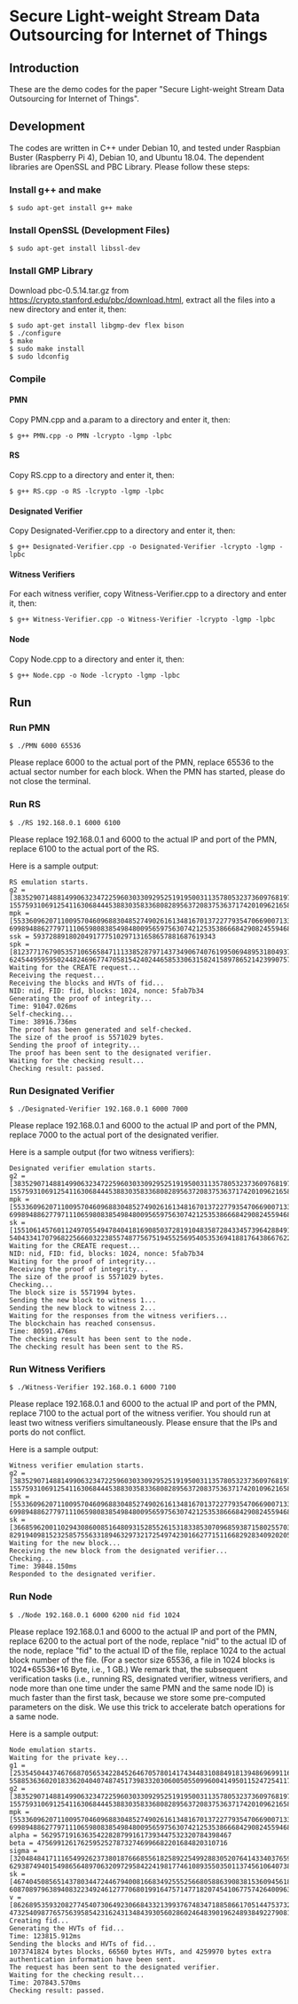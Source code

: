# Secure Light-weight Stream Data Outsourcing for Internet of Things

## Introduction
These are the demo codes for the paper "Secure Light-weight Stream Data Outsourcing for Internet of Things".

## Development
The codes are written in C++ under Debian 10, and tested under Raspbian Buster (Raspberry Pi 4), Debian 10, and Ubuntu 18.04. The dependent libraries are OpenSSL and PBC Library. Please follow these steps:

### Install g++ and make
```
$ sudo apt-get install g++ make
```

### Install OpenSSL (Development Files)
```
$ sudo apt-get install libssl-dev
```

### Install GMP Library
Download pbc-0.5.14.tar.gz from https://crypto.stanford.edu/pbc/download.html, extract all the files into a new directory and enter it, then:
```
$ sudo apt-get install libgmp-dev flex bison
$ ./configure
$ make
$ sudo make install
$ sudo ldconfig
```

### Compile

#### PMN
Copy PMN.cpp and a.param to a directory and enter it, then:
```
$ g++ PMN.cpp -o PMN -lcrypto -lgmp -lpbc
```

#### RS
Copy RS.cpp to a directory and enter it, then:
```
$ g++ RS.cpp -o RS -lcrypto -lgmp -lpbc
```

#### Designated Verifier
Copy Designated-Verifier.cpp to a directory and enter it, then:
```
$ g++ Designated-Verifier.cpp -o Designated-Verifier -lcrypto -lgmp -lpbc
```

#### Witness Verifiers
For each witness verifier, copy Witness-Verifier.cpp to a directory and enter it, then:
```
$ g++ Witness-Verifier.cpp -o Witness-Verifier -lcrypto -lgmp -lpbc
```

#### Node
Copy Node.cpp to a directory and enter it, then:
```
$ g++ Node.cpp -o Node -lcrypto -lgmp -lpbc
```

## Run

### Run PMN
```
$ ./PMN 6000 65536
```
Please replace 6000 to the actual port of the PMN, replace 65536 to the actual sector number for each block. When the PMN has started, please do not close the terminal.

### Run RS
```
$ ./RS 192.168.0.1 6000 6100
```
Please replace 192.168.0.1 and 6000 to the actual IP and port of the PMN, replace 6100 to the actual port of the RS.

Here is a sample output:
```
RS emulation starts.
g2 = [3835290714881499063234722596030330929525191950031135780532373609768197739884147203712326636053061263296030595072401626259528919901924379183754351262762991, 1557593106912541163068444538830358336808289563720837536371742010962165882406442235712410922255466790569518046577982578410592257310883169826417478380641560]
mpk = [5533609620711009570460968830485274902616134816701372277935470669007133656517351826248894833683530024848430029472935961659301422427480560448612504209726234, 6998948862779711106598083854984800956597563074212535386668429082455946854416018334749776610497122462554561321439543324371386730915342588251131343177589464]
ssk = 5937288918020491777510297131658657881687619343
spk = [8123771767905357106565847111338528797143734906740761995069489531804937417493084405877041673768155557534794245573406501153816614979127361974675906487152487, 6245449595950244824696774705815424024465853306315824158978652142399075735605035312575469708935487275885251010596507620679636948016188001244966223282196515]
Waiting for the CREATE request...
Receiving the request...
Receiving the blocks and HVTs of fid...
NID: nid, FID: fid, blocks: 1024, nonce: 5fab7b34
Generating the proof of integrity...
Time: 91047.026ms
Self-checking...
Time: 38916.736ms
The proof has been generated and self-checked.
The size of the proof is 5571029 bytes.
Sending the proof of integrity...
The proof has been sent to the designated verifier.
Waiting for the checking result...
Checking result: passed.

```

### Run Designated Verifier
```
$ ./Designated-Verifier 192.168.0.1 6000 7000
```
Please replace 192.168.0.1 and 6000 to the actual IP and port of the PMN, replace 7000 to the actual port of the designated verifier.

Here is a sample output (for two witness verifiers):
```
Designated verifier emulation starts.
g2 = [3835290714881499063234722596030330929525191950031135780532373609768197739884147203712326636053061263296030595072401626259528919901924379183754351262762991, 1557593106912541163068444538830358336808289563720837536371742010962165882406442235712410922255466790569518046577982578410592257310883169826417478380641560]
mpk = [5533609620711009570460968830485274902616134816701372277935470669007133656517351826248894833683530024848430029472935961659301422427480560448612504209726234, 6998948862779711106598083854984800956597563074212535386668429082455946854416018334749776610497122462554561321439543324371386730915342588251131343177589464]
sk = [155106145760112497055494784041816908503728191048358728433457396428849166199378413907251622644023249518954735759671794007605683689599499564744895687932419, 5404334170796822566603223855748775675194552569540535369418817643866762214113489265694539830931572434022332208357192317386931942539646672224390506690125450]
Waiting for the CREATE request...
NID: nid, FID: fid, blocks: 1024, nonce: 5fab7b34
Waiting for the proof of integrity...
Receiving the proof of integrity...
The size of the proof is 5571029 bytes.
Checking...
The block size is 5571994 bytes.
Sending the new block to witness 1...
Sending the new block to witness 2...
Waiting for the responses from the witness verifiers...
The blockchain has reached consensus.
Time: 80591.476ms
The checking result has been sent to the node.
The checking result has been sent to the RS.

```

### Run Witness Verifiers
```
$ ./Witness-Verifier 192.168.0.1 6000 7100
```
Please replace 192.168.0.1 and 6000 to the actual IP and port of the PMN, replace 7100 to the actual port of the witness verifier. You should run at least two witness verifiers simultaneously. Please ensure that the IPs and ports do not conflict.

Here is a sample output:
```
Witness verifier emulation starts.
g2 = [3835290714881499063234722596030330929525191950031135780532373609768197739884147203712326636053061263296030595072401626259528919901924379183754351262762991, 1557593106912541163068444538830358336808289563720837536371742010962165882406442235712410922255466790569518046577982578410592257310883169826417478380641560]
mpk = [5533609620711009570460968830485274902616134816701372277935470669007133656517351826248894833683530024848430029472935961659301422427480560448612504209726234, 6998948862779711106598083854984800956597563074212535386668429082455946854416018334749776610497122462554561321439543324371386730915342588251131343177589464]
sk = [366859620011029430860085164809315285526153183385307096859387158025570314833832077902051699797801575149295101454338211987326961049395926373830275806822214, 8291940981523258575563318946329732172549742301662771511668292834092020542710308924783878723837103996821831502962702018125174927922114832826612963203610721]
Waiting for the new block...
Receiving the new block from the designated verifier...
Checking...
Time: 39848.150ms
Responded to the designated verifier.

```

### Run Node
```
$ ./Node 192.168.0.1 6000 6200 nid fid 1024
```
Please replace 192.168.0.1 and 6000 to the actual IP and port of the PMN, replace 6200 to the actual port of the node, replace "nid" to the actual ID of the node, replace "fid" to the actual ID of the file, replace 1024 to the actual block number of the file. (For a sector size 65536, a file in 1024 blocks is 1024\*65536\*16 Byte, i.e., 1 GB.) We remark that, the subsequent verification tasks (i.e., running RS, designated verifier, witness verifiers, and node more than one time under the same PMN and the same node ID) is much faster than the first task, because we store some pre-computed parameters on the disk. We use this trick to accelerate batch operations for a same node.

Here is a sample output:
```
Node emulation starts.
Waiting for the private key...
g1 = [2535450443746766870565342284526467057801417434483108849181394869699116102562353617038255642079319137690933321224852854656268936200035930326600588432224217, 5588536360201833620404074874517398332030600505509960041495011524725411742102414114012878819868142905200965676450544331163744582056331054130252217640985018]
g2 = [3835290714881499063234722596030330929525191950031135780532373609768197739884147203712326636053061263296030595072401626259528919901924379183754351262762991, 1557593106912541163068444538830358336808289563720837536371742010962165882406442235712410922255466790569518046577982578410592257310883169826417478380641560]
mpk = [5533609620711009570460968830485274902616134816701372277935470669007133656517351826248894833683530024848430029472935961659301422427480560448612504209726234, 6998948862779711106598083854984800956597563074212535386668429082455946854416018334749776610497122462554561321439543324371386730915342588251131343177589464]
alpha = 562957191636354228287991617393447532320784398467
beta = 475699126176259525278732746996682201684820310716
sigma = [3204848417111654992623738018766685561825892254992883052076414334037659398149264169601016585544366792875355211775236376633334228766822246332574406073222411, 6293874940154986564897063209729584224198177461089355035011374561064073812661806609590988894946388209431743051086390925207456738303112122853693798323692891]
sk = [4674045085651437803447244679400816683492555256680588639083815360945618972694108713312984337305319918963499798168580761153202767417506971407869161011678622, 6087089796389408322349246127770680199164757147718207454106775742640096364225221451398618636009520341395744752957459548424453101638304688464723229680208488]
v = [8626895359320827745407306492306684332139937674834718858661705144753732833950883986385704048629854065669057039758228136665305028706873921736669018634966799, 4732540987765756395854231624313484393056028602464839019624893849227908158228361008811490416821527887071337357033775197034563971521465479821194215248698972]
Creating fid...
Generating the HVTs of fid...
Time: 123815.912ms
Sending the blocks and HVTs of fid...
1073741824 bytes blocks, 66560 bytes HVTs, and 4259970 bytes extra authentication information have been sent.
The request has been sent to the designated verifier.
Waiting for the checking result...
Time: 207843.570ms
Checking result: passed.

```
